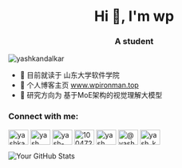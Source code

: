 <h1 align="center">Hi 👋, I'm wp</h1>
<h3 align="center">A student </h3>

<p align="left" justify="center"> <img src="https://komarev.com/ghpvc/?username=yashkandalkar&label=Profile%20views&color=0e75b6&style=flat-square" alt="yashkandalkar" /></p>

<p align="left">  </p>

- 🌱 目前就读于 山东大学软件学院
- 🌈 个人博客主页 www.wpironman.top
- 🔭 研究方向为 基于MoE架构的视觉理解大模型


<h3 align="left">Connect with me:</h3>
<p align="left">
<a href="https://dev.to/yashkandalkar" target="blank"><img align="center" src="https://cdn.jsdelivr.net/npm/simple-icons@3.0.1/icons/dev-dot-to.svg" alt="yashkandalkar" height="30" width="40" /></a>
<a href="https://twitter.com/yash__kandalkar" target="blank"><img align="center" src="https://raw.githubusercontent.com/rahuldkjain/github-profile-readme-generator/master/src/images/icons/Social/twitter.svg" alt="yash__kandalkar" height="30" width="40" /></a>
<a href="https://linkedin.com/in/yash-kandalkar-b5890b1aa" target="blank"><img align="center" src="https://raw.githubusercontent.com/rahuldkjain/github-profile-readme-generator/master/src/images/icons/Social/linked-in-alt.svg" alt="yash-kandalkar-b5890b1aa" height="30" width="40" /></a>
<a href="https://stackoverflow.com/users/10047268" target="blank"><img align="center" src="https://raw.githubusercontent.com/rahuldkjain/github-profile-readme-generator/master/src/images/icons/Social/stack-overflow.svg" alt="10047268" height="30" width="40" /></a>
<a href="https://instagram.com/yash__kandalkar" target="blank"><img align="center" src="https://raw.githubusercontent.com/rahuldkjain/github-profile-readme-generator/master/src/images/icons/Social/instagram.svg" alt="yash__kandalkar" height="30" width="40" /></a>
<a href="https://medium.com/@yashsk.yk" target="blank"><img align="center" src="https://raw.githubusercontent.com/rahuldkjain/github-profile-readme-generator/master/src/images/icons/Social/medium.svg" alt="@yashsk.yk" height="30" width="40" /></a>
<a href="https://www.codechef.com/users/yash_kandalkar" target="blank"><img align="center" src="https://cdn.jsdelivr.net/npm/simple-icons@3.1.0/icons/codechef.svg" alt="yash_kandalkar" height="30" width="40" /></a>
</p>


![Your GitHub Stats](https://github-readme-stats.vercel.app/api/?username=wp-a&show_icons=true&theme=radical&count_private=true&hide=contribs)
